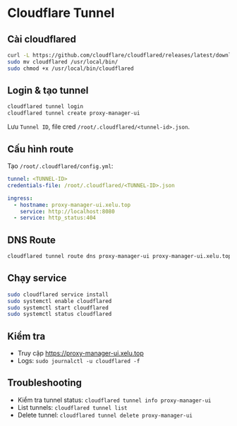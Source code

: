 # Cloudflare Tunnel

## Cài cloudflared
```bash
curl -L https://github.com/cloudflare/cloudflared/releases/latest/download/cloudflared-linux-amd64 -o cloudflared
sudo mv cloudflared /usr/local/bin/
sudo chmod +x /usr/local/bin/cloudflared
```

## Login & tạo tunnel
```bash
cloudflared tunnel login
cloudflared tunnel create proxy-manager-ui
```

Lưu `Tunnel ID`, file cred `/root/.cloudflared/<tunnel-id>.json`.

## Cấu hình route
Tạo `/root/.cloudflared/config.yml`:
```yaml
tunnel: <TUNNEL-ID>
credentials-file: /root/.cloudflared/<TUNNEL-ID>.json

ingress:
  - hostname: proxy-manager-ui.xelu.top
    service: http://localhost:8080
  - service: http_status:404
```

## DNS Route
```bash
cloudflared tunnel route dns proxy-manager-ui proxy-manager-ui.xelu.top
```

## Chạy service
```bash
sudo cloudflared service install
sudo systemctl enable cloudflared
sudo systemctl start cloudflared
sudo systemctl status cloudflared
```

## Kiểm tra
- Truy cập https://proxy-manager-ui.xelu.top
- Logs: `sudo journalctl -u cloudflared -f`

## Troubleshooting
- Kiểm tra tunnel status: `cloudflared tunnel info proxy-manager-ui`
- List tunnels: `cloudflared tunnel list`
- Delete tunnel: `cloudflared tunnel delete proxy-manager-ui`
